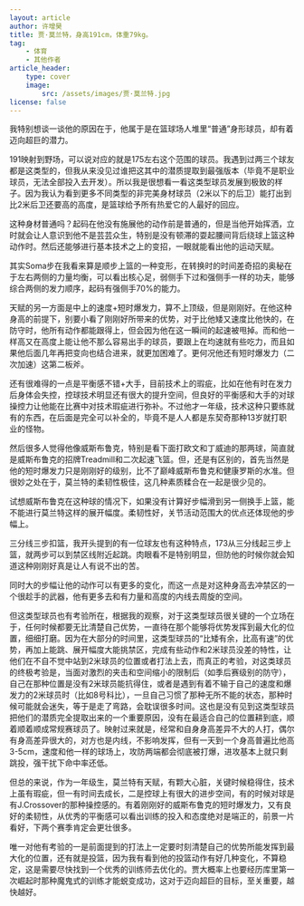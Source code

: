 ```yaml
---
layout: article
author: 许增昊
title: 贾·莫兰特，身高191cm，体重79kg。
tag:
    - 体育
    - 其他作者
article_header:
    type: cover
    image:
        src: /assets/images/贾·莫兰特.jpg
license: false
---
```


我特别想谈一谈他的原因在于，他属于是在篮球场人堆里“普通”身形球员，却有着迈向超巨的潜力。

<!--more-->

191映射到野场，可以说对应的就是175左右这个范围的球员。我遇到过两三个球友都是这类型的，但我从来没见过谁把这其中的潜质提取到最强版本（毕竟不是职业球员，无法全部投入去开发）。所以我是很想看一看这类型球员发展到极致的样子。因为我认为看到更多不同类型的非完美身材球员（2米以下的后卫）能打出到比2米后卫还要高的高度，是篮球给予所有热爱它的人最好的回应。

这种身材普通吗？起码在他没有施展他的动作前是普通的，但是当他开始挥洒，立时就会让人意识到他不是芸芸众生，特别是没有顿滞的耍起腰间背后绕球上篮这种动作时。然后还能够进行基本技术之上的变招，一眼就能看出他的运动天赋。

其实Soma步在我看来算是顺步上篮的一种变形，在转换时的时间差奇招的奥秘在于左右两侧的力量均衡，可以看出核心足，弱侧手下过和强侧手一样的功夫，能够综合两侧的发力顺序，起码有强侧手70%的能力。

天赋的另一方面是中上的速度+短时爆发力，算不上顶级，但是刚刚好。在他这种身高的前提下，别要小看了刚刚好所带来的优势，对于比他矮又速度比他快的，在防守时，他所有动作都能跟得上，但会因为他在这一瞬间的起速被甩掉。而和他一样高又在高度上能让他不那么容易出手的球员，要跟上在均速就有些吃力，而且如果他后面几年再把变向也结合进来，就更加困难了。更何况他还有短时爆发力（二次加速）这第二板斧。

还有很难得的一点是平衡感不错+大手，目前技术上的瑕疵，比如在他有时在发力后身体会失控，控球技术明显还有很大的提升空间，但良好的平衡感和大手的对球操控力让他能在比赛中对技术瑕疵进行弥补。不过他才一年级，技术这种只要练就有的东西，在后面是完全可以补全的，毕竟不是人人都是东契奇那种13岁就打职业的怪物。

然后很多人觉得他像威斯布鲁克，特别是看下面打欧文和丁威迪的那两球，简直就是威斯布鲁克的招牌Treadmill和二次起速飞篮。但，还是有区别的，首先当然是他的短时爆发力只是刚刚好的级别，比不了巅峰威斯布鲁克和健康罗斯的水准。但很妙之处在于，莫兰特的柔韧性极佳，这几种素质糅合在一起是很少见的。

试想威斯布鲁克在这种球的情况下，如果没有计算好步幅滑到另一侧换手上篮，能不能进行莫兰特这样的展开幅度。柔韧性好，关节活动范围大的优点还体现他的步幅上。

三分线三步扣篮，我开头提到的有一位球友也有这种特点，173从三分线起三步上篮，就两步可以到禁区线附近起跳。肉眼看不是特别明显，但防他的时候你就会知道这种刚刚好真是让人有说不出的苦。

同时大的步幅让他的动作可以有更多的变化，而这一点是对这种身高去冲禁区的一个很趁手的武器，他有更多去和有力量和高度的内线去周旋的空间。

但这类型球员也有考验所在，根据我的观察，对于这类型球员很关键的一个立场在于，任何时候都要无比清楚自己优势，一直待在那个能够将优势发挥到最大化的位置，细细打磨。因为在大部分的时间里，这类型球员的“比矮有余，比高有速”的优势，再加上能跳、展开幅度大能挑禁区，完成有些动作和2米球员没差的特性，让他们在不自不觉中站到2米球员的位置或者打法上去，而真正的考验，对这类球员的终极考验是，当面对激烈的夹击和空间缩小的限制后（如季后赛级别的防守），自己在那种位置是没有2米球员能抗得住，或者是遇到有着不输于自己的速度和爆发力的2米球员时（比如8号科比），一旦自己习惯了那种无所不能的状态，那种时候可能就会迷失，等于是走了弯路，会耽误很多时间。这也是没有见到这类型球员把他们的潜质完全提取出来的一个重要原因，没有在最适合自己的位置耕到底，顺着顺着顺成常规赛球员了。映射过来就是，经常和自身身高差异不大的人打，偶尔有身高差异很大的，对方也是内线，不影响发挥，但有一天到一个身高普遍比他高3-5cm，速度和他一样的球场上，攻防两端都会彻底被打爆，进攻基本上就只剩跳投，强干扰下命中率还低。

但总的来说，作为一年级生，莫兰特有天赋，有颗大心脏，关键时候稳得住，技术上虽有瑕疵，但一有时间去成长，二是控球上有很大的进步空间，有的时候对球是有J.Crossover的那种操控感的。有着刚刚好的威斯布鲁克的短时爆发力，又有良好的柔韧性，从优秀的平衡感可以看出训练的投入和态度绝对是端正的，前景一片看好，下两个赛季肯定会更壮很多。

唯一对他有考验的一是前面提到的打法上一定要时刻清楚自己的优势所能发挥到最大化的位置，还有就是投篮，因为我有看到他的投篮动作有好几种变化，不算稳定，这是需要尽快找到一个优秀的训练师去优化的。贾大概率上也要经历库里第一次崛起时那种魔鬼式的训练才能蜕变成功，这对于迈向超巨的目标，至关重要，越快越好。
